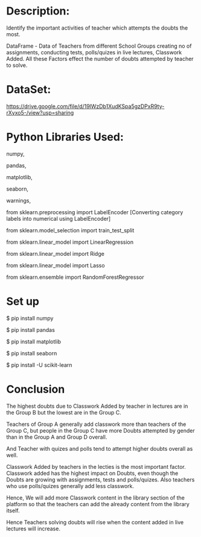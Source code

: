 # Description: 
Identify the important activities of teacher which attempts the doubts the most.

DataFrame - Data of Teachers from different School Groups creating no of assignments, conducting tests, polls/quizes in live lectures, Classwork Added. All these Factors effect the number of doubts attempted by teacher to solve.

# DataSet: 
https://drive.google.com/file/d/19lWzDb1XudKSpa5gzDPxR9ty-rXyxo5-/view?usp=sharing

# Python Libraries Used: 
numpy,

pandas,

matplotlib,

seaborn,

warnings,

from sklearn.preprocessing import LabelEncoder  [Converting category labels into numerical using LabelEncoder]

from sklearn.model_selection import train_test_split 

from sklearn.linear_model import LinearRegression

from sklearn.linear_model import Ridge

from sklearn.linear_model import Lasso

from sklearn.ensemble import RandomForestRegressor 


# Set up 
$ pip install numpy

$ pip install pandas

$ pip install matplotlib

$ pip install seaborn

$ pip install -U scikit-learn

# Conclusion

The highest doubts due to Classwork Added by teacher in lectures are in the Group B but the lowest are in the Group C.

Teachers of Group A generally add classwork more than teachers of the Group C, but people in the Group C have more Doubts attempted by gender than in the Group A and Group D overall.

And Teacher with quizes and polls tend to attempt higher doubts overall as well.

Classwork Added by teachers in the lecties is the most important factor. Classwork added has the highest impact on Doubts, even though the Doubts are growing with assignments, tests and polls/quizes. Also teachers who use polls/quizes generally add less classwork. 

Hence,
We will add more Classwork content in the library section of the platform so that the teachers can add the already content from the library itself.

Hence Teachers solving doubts will rise when the content added in live lectures will increase.
